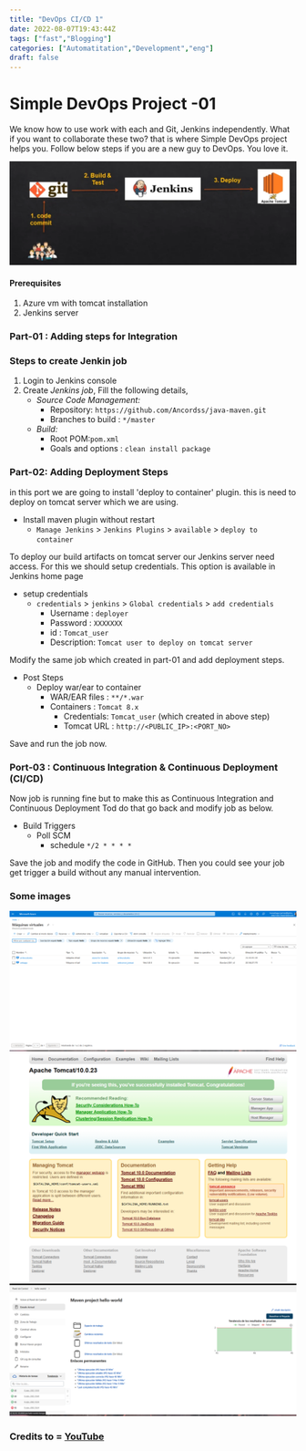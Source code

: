 ```yaml
---
title: "DevOps CI/CD 1"
date: 2022-08-07T19:43:44Z
tags: ["fast","Blogging"]
categories: ["Automatitation","Development","eng"]
draft: false
---
```


# Simple DevOps Project -01 

We know how to use work with each and Git, Jenkins independently. What if you want to collaborate these two? that is where Simple DevOps project helps you. Follow below steps if you are a new guy to DevOps. You love it. 

![01.png](https://raw.githubusercontent.com/Ancordss/Ancordss.github.io/main/static/project%201/projec1.png)


#### Prerequisites
1. Azure vm with tomcat installation 
1. Jenkins server

### Part-01 : Adding steps for Integration
### Steps to create Jenkin job
1. Login to Jenkins console
1. Create *Jenkins job*, Fill the following details,
   - *Source Code Management:*
      - Repository: `https://github.com/Ancordss/java-maven.git`
      - Branches to build : `*/master`  
   - *Build:*
     - Root POM:`pom.xml`
     - Goals and options : `clean install package`

### Part-02: Adding Deployment Steps 
in this port we are going to install 'deploy to container' plugin. this is need to deploy on tomcat server which we are using. 

- Install maven plugin without restart  
  - `Manage Jenkins` > `Jenkins Plugins` > `available` > `deploy to container`
 
To deploy our build artifacts on tomcat server our Jenkins server need access. For this we should setup credentials. This option is available in Jenkins home page

- setup credentials
  - `credentials` > `jenkins` > `Global credentials` > `add credentials`
    - Username	: `deployer`
    - Password : `XXXXXXX`
    - id      :  `Tomcat_user`
    - Description: `Tomcat user to deploy on tomcat server`

Modify the same job which created in part-01 and add deployment steps.
 - Post Steps
   - Deploy war/ear to container
      - WAR/EAR files : `**/*.war`
      - Containers : `Tomcat 8.x`
         - Credentials: `Tomcat_user` (which created in above step)
         - Tomcat URL : `http://<PUBLIC_IP>:<PORT_NO>`

Save and run the job now.

### Port-03 : Continuous Integration & Continuous Deployment (CI/CD)
Now job is running fine but to make this as Continuous Integration and Continuous Deployment Tod do that go back and modify job as below. 
  - Build Triggers
    - Poll SCM
      - schedule `*/2 * * * *`

Save the job and modify the code in GitHub. Then you could see your job get trigger a build without any manual intervention.

### Some images

![1.png](https://github.com/Ancordss/Ancordss.github.io/blob/main/static/project%201/azurevm_instances.png?raw=true)
![2.png](https://github.com/Ancordss/Ancordss.github.io/blob/main/static/project%201/tomcat_at_8090.png?raw=true)
![3.png](https://github.com/Ancordss/Ancordss.github.io/blob/main/static/project%201/maven%20project.png?raw=true)

### Credits to = **[YouTube](https://www.youtube.com/watch?v=Z9G5stlXoyg)**
